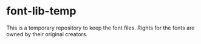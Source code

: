 # font-lib-temp
This is a temporary repository to keep the font files.
Rights for the fonts are owned by their original creators.
